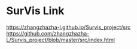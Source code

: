 # SurVis Link
https://zhangzhazha-l.github.io/Survis_project/src https://github.com/zhangzhazha-L/Survis_project/blob/master/src/index.html
